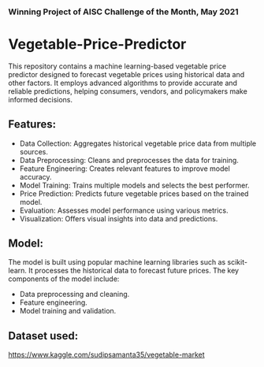 ### Winning Project of AISC Challenge of the Month, May 2021 

# Vegetable-Price-Predictor
This repository contains a machine learning-based vegetable price predictor designed to forecast vegetable prices using historical data and other factors. It employs advanced algorithms to provide accurate and reliable predictions, helping consumers, vendors, and policymakers make informed decisions.

## Features:
* Data Collection: Aggregates historical vegetable price data from multiple sources.
* Data Preprocessing: Cleans and preprocesses the data for training.
* Feature Engineering: Creates relevant features to improve model accuracy.
* Model Training: Trains multiple models and selects the best performer.
* Price Prediction: Predicts future vegetable prices based on the trained model.
* Evaluation: Assesses model performance using various metrics.
* Visualization: Offers visual insights into data and predictions.

## Model:
The model is built using popular machine learning libraries such as scikit-learn. It processes the historical data to forecast future prices. The key components of the model include:

* Data preprocessing and cleaning.
* Feature engineering.
* Model training and validation.

## Dataset used:
https://www.kaggle.com/sudipsamanta35/vegetable-market
